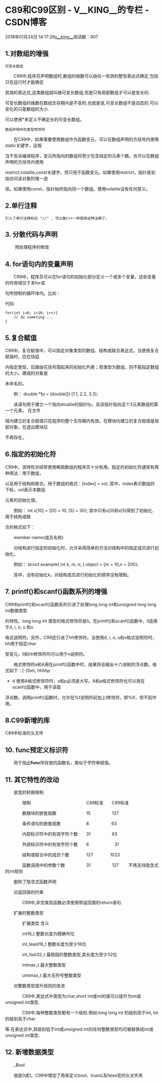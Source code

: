 # C89和C99区别 - V__KING__的专栏 - CSDN博客





2018年01月24日 14:17:29[v__king__](https://me.csdn.net/V__KING__)阅读数：907








## 1.对数组的增强

```
可变长数组
```

　　C99中,程序员声明数组时,数组的维数可以由任一有效的整型表达式确定,包括只在运行时才能确定 

其值的表达式,这类数组就叫做可变长数组,但是只有局部数组才可以是变长的. 

可变长数组的维数在数组生存期内是不变的,也就是说,可变长数组不是动态的.可以变化的只是数组的大小. 

可以使用*来定义不确定长的可变长数组。
```
数组声明中的类型修饰符
```

　　在C99中，如果需要使用数组作为函数变元，可以在数组声明的方括号内使用static关键字，这相 

当于告诉编译程序，变元所指向的数组将至少包含指定的元素个数。也可以在数组声明的方括号内使用 

restrict,volatile,const关键字，但只用于函数变元。如果使用restrict，指针是初始访问该对象的惟一途 

径。如果使用const，指针始终指向同一个数组。使用volatile没有任何意义。
## 2.单行注释

```
引入了单行注释标记 "//" , 可以象C++一样使用这种注释了。
```

## 3. 分散代码与声明

　　    预处理程序的修改

## 4. for语句内的变量声明　　

　　C99中，程序员可以在for语句的初始化部分定义一个或多个变量，这些变量的作用域仅于本for语 

句所控制的循环体内。比如： 

代码:
```
for(int i=0; i<10; i++){
    // do someting ...
}
```

## 5.复合赋值

C99中，复合赋值中，可以指定对象类型的数组、结构或联合表达式。当使用复合赋值时，应在括弧 

内指定类型，后跟由花括号围起来的初始化列表；若类型为数组，则不能指定数组的大小。建成的对象是 

未命名的。 

　　例： double *fp = (double[]) {1.1, 2.2, 3.3}; 

　　该语句用于建立一个指向double的指针fp，且该指针指向这个3元素数组的第一个元素。 在文件 

域内建立的复合赋值只在程序的整个生存期内有效。在模块内建立的复合赋值是局部对象，在退出模块后 

不再存在。
## 6.指定的初始化符

C99中，该特性对经常使用稀疏数组的程序员十分有用。指定的初始化符通常有两种用法：用于数组， 

以及用于结构和联合。用于数组的格式：[index] = vol; 其中，index表示数组的下标，vol表示本数组 

元素的初始化值。 

　　例如： int x[10] = {[0] = 10, [5] = 30}; 其中只有x[0]和x[5]得到了初始化．用于结构或联 

合的格式如下：  

　　member-name(成员名称)  

　　对结构进行指定的初始化时，允许采用简单的方法对结构中的指定成员进行初始化。 

　　例如： struct example{ int k, m, n; } object = {m = 10,n = 200};  

　　其中，没有初始化k。对结构成员进行初始化的顺序没有限制。
## 7. printf()和scanf()函数系列的增强

C99中printf()和scanf()函数系列引进了处理long long int和unsigned long long int数据类型 

的特性。long long int 类型的格式修饰符是ll。在printf()和scanf()函数中，ll适用于d, i, o, u 和x 

格式说明符。另外，C99还引进了hh修饰符。当使用d, i, o, u和x格式说明符时，hh用于指定char 

型变元。ll和hh修饰符均可以用于n说明符。 

　　格式修饰符a和A用在printf()函数中时，结果将会输出十六进制的浮点数。格式如下：[-]0xh, hhhhp  

+ d 使用A格式修饰符时，x和p必须是大写。A和a格式修饰符也可以用在scanf()函数中，用于读取 

浮点数。调用printf()函数时，允许在%f说明符前加上l修饰符，即%lf，但不起作用。
## 8.C99新增的库

C89中标准的头文件 


## 10. **func**预定义标识符

　　用于指出**func**所存放的函数名，类似于字符串赋值。

## 11. 其它特性的改动

　　放宽的转换限制 


　　　　限制　　　　　　　　　　　　　C89标准　　C99标准 

　　　　数据块的嵌套层数　　　　　　　15　　　　　127 

　　　　条件语句的嵌套层数　　　　　　8　　　　　 63 

　　　　内部标识符中的有效字符个数　　31　　　　　63 

　　　　外部标识符中的有效字符个数　　6　　　　　　31 

　　　　结构或联合中的成员个数　　　　127　　　　1023 

　　　　函数调用中的参数个数　　　　　31　　　　　127
　　不再支持隐含式的int规则 

　　删除了隐含式函数声明 

　　对返回值的约束 

　　　　C99中,非空类型函数必须使用带返回值的return语句. 

　　扩展的整数类型 

　　　　扩展类型 含义 

　　　　int16_t 整数长度为精确16位 

　　　　int_least16_t 整数长度为至少16位 

　　　　int_fast32_t 最稳固的整数类型,其长度为至少32位 

　　　　intmax_t 最大整数类型 

　　　　uintmax_t 最大无符号整数类型 

　　对整数类型提升规则的改进 

　　　　C89中,表达式中类型为char,short int或int的值可以提升为int或unsigned int类型. 

　　　　C99中,每种整数类型都有一个级别.例如:long long int 的级别高于int, int的级别高于char 

等.在表达式中,其级别低于int或unsigned int的任何整数类型均可被替换成int或unsigned int类型.
## 12. 新增数据类型　

　　_Bool　 

　　值是0或1。C99中增加了用来定义bool、true以及false宏的头文件夹











